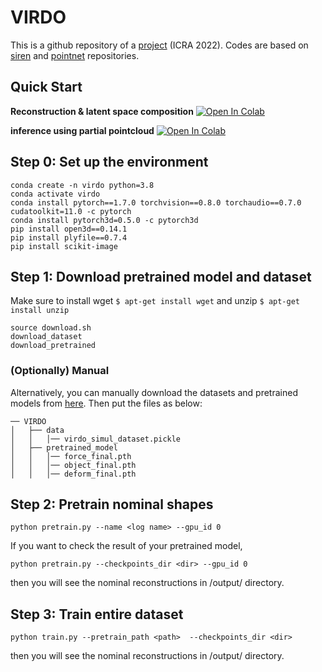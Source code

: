 # VIRDO
This is a github repository of a [project](https://arxiv.org/abs/2202.00868) (ICRA 2022).
Codes are based on [siren](https://github.com/vsitzmann/siren) and [pointnet](https://github.com/charlesq34/pointnet) repositories.

## Quick Start
**Reconstruction & latent space composition** [![Open In Colab](https://colab.research.google.com/assets/colab-badge.svg)](https://colab.research.google.com/drive/15T89qRkZuOFfcHYEa24mlZUuFeni1QqI#scrollTo=izxG2oGAriLK&uniqifier=1)

**inference using partial pointcloud** [![Open In Colab](https://colab.research.google.com/assets/colab-badge.svg)](https://colab.research.google.com/drive/1ZY5LVsKR8qN99C0EeyyqVnsWWg4v6vPN#scrollTo=f53ea8fc)

## Step 0: Set up the environment
```angular2html
conda create -n virdo python=3.8
conda activate virdo
conda install pytorch==1.7.0 torchvision==0.8.0 torchaudio==0.7.0 cudatoolkit=11.0 -c pytorch
conda install pytorch3d=0.5.0 -c pytorch3d
pip install open3d==0.14.1
pip install plyfile==0.7.4
pip install scikit-image
```

## Step 1: Download pretrained model and dataset
Make sure to install wget ```$ apt-get install wget``` and unzip ```$ apt-get install unzip```

```angular2html
source download.sh
download_dataset
download_pretrained
```
### (Optionally) Manual
Alternatively, you can manually download the datasets and pretrained models from [here](https://www.dropbox.com/sh/4gnme6f0srhnk23/AAABlA6n8cfyo-GsaiDEqLoba?dl=0). Then put the files as below:
```
── VIRDO
│   ├── data
│   │   │── virdo_simul_dataset.pickle
│   ├── pretrained_model
│   │   │── force_final.pth
│   │   │── object_final.pth
│   │   │── deform_final.pth

```

## Step 2: Pretrain nominal shapes
```
python pretrain.py --name <log name> --gpu_id 0
```
If you want to check the result of your pretrained model, 
```
python pretrain.py --checkpoints_dir <dir> --gpu_id 0
```

then you will see the nominal reconstructions in /output/ directory.


## Step 3: Train entire dataset
```angular2html
python train.py --pretrain_path <path>  --checkpoints_dir <dir>
```
then you will see the nominal reconstructions in /output/ directory.
